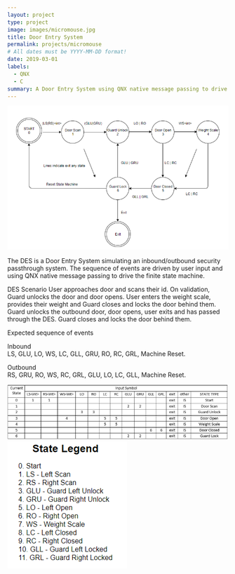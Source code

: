 ```yaml
---
layout: project
type: project
image: images/micromouse.jpg
title: Door Entry System
permalink: projects/micromouse
# All dates must be YYYY-MM-DD format!
date: 2019-03-01
labels:
  - QNX
  - C
summary: A Door Entry System using QNX native message passing to drive a finite state machine.
---
```

<div class="ui large rounded images">
  <img class="ui image" src="../images/FSM.png">
</div>
 

The DES is a Door Entry System simulating an inbound/outbound security passthrough system. The sequence of events are driven by user input and using QNX native message passing to drive the finite state machine. 

DES Scenario
User approaches door and scans their id. On validation, Guard unlocks the door and door opens. 
User enters the weight scale, provides their weight and Guard closes and locks the door behind them.
Guard unlocks the outbound door, door opens, user exits and has passed through the DES.
Guard closes and locks the door behind them.

Expected sequence of events  

Inbound  
LS, GLU, LO, WS, LC, GLL, GRU, RO, RC, GRL, Machine Reset.

Outbound  
RS, GRU, RO, WS, RC, GRL, GLU, LO, LC, GLL, Machine Reset.

<div class="ui medium rounded images">
  <img class="ui image" src="../images/DESTransitionTable.png">
  <img class="ui image" src="../images/FSMLegend.png">
</div>


